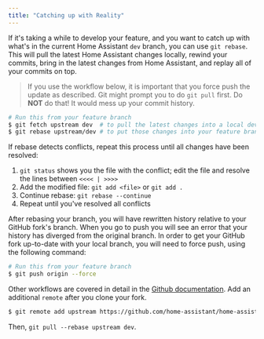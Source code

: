 ```yaml
---
title: "Catching up with Reality"
---
```


If it's taking a while to develop your feature, and you want to catch up with what's in the current Home Assistant `dev` branch, you can use `git rebase`. This will pull the latest Home Assistant changes locally, rewind your commits, bring in the latest changes from Home Assistant, and replay all of your commits on top.

> If you use the workflow below, it is important that you force push the update as described. Git might prompt you to do `git pull` first. Do **NOT** do that! It would mess up your commit history.

```bash
# Run this from your feature branch
$ git fetch upstream dev  # to pull the latest changes into a local dev branch
$ git rebase upstream/dev # to put those changes into your feature branch before your changes
```

If rebase detects conflicts, repeat this process until all changes have been resolved:

1. `git status` shows you the file with the conflict; edit the file and resolve the lines between `<<<< | >>>>`
3. Add the modified file: `git add <file>` or `git add .`
4. Continue rebase: `git rebase --continue`
5. Repeat until you've resolved all conflicts

After rebasing your branch, you will have rewritten history relative to your GitHub fork's branch. When you go to push you will see an error that your history has diverged from the original branch. In order to get your GitHub fork up-to-date with your local branch, you will need to force push, using the following command:

```bash
# Run this from your feature branch
$ git push origin --force
```

Other workflows are covered in detail in the [Github documentation](https://help.github.com/articles/fork-a-repo/). Add an additional `remote` after you clone your fork.

```bash
$ git remote add upstream https://github.com/home-assistant/home-assistant.git
```

Then, `git pull --rebase upstream dev`.

